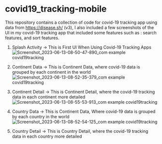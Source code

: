 # covid19_tracking-mobile
This repository contains a collection of code for covid-19 tracking app using data from https://disease.sh/ (v3), I also included a few screenshots of the UI in my covid-19 tracking app that included some features such as : search features, and sort features.

1. Splash Activity -> This is First UI When Using Covid-19 Tracking Apps
![Screenshot_2023-06-13-08-50-47-890_com example covid19tracking](https://github.com/andryann007/covid19_tracking-mobile/assets/103846142/cc5d5d6c-f078-4de3-bd86-aef0657f958b)



2. Continent Data -> This is Continent Data, where covid-19 data is grouped by each continent in the world
![Screenshot_2023-06-13-08-52-35-379_com example covid19tracking](https://github.com/andryann007/covid19_tracking-mobile/assets/103846142/1e3340e0-bac9-4560-ab9e-de8df8b00330)



3. Continent Detail -> This is Continent Detail, where the covid-19 tracking data in each continent more detailed
![Screenshot_2023-06-13-08-55-53-913_com example covid19tracking](https://github.com/andryann007/covid19_tracking-mobile/assets/103846142/1c3f17b2-c846-4554-9d32-8ebe0c40f01e)



4. Country Data -> This is Continent Data, Where covid-19 data is grouped by each country in the world
![Screenshot_2023-06-13-08-52-54-125_com example covid19tracking](https://github.com/andryann007/covid19_tracking-mobile/assets/103846142/7b73188b-b1ae-4414-9e5f-1ccf69f1b156)



5. Country Detail -> This is Country Detail, where the covid-19 tracking data in each country more detailed
